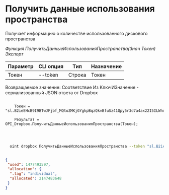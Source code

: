 ﻿---
sidebar_position: 5
---

# Получить данные использования пространства
 Получает информацию о количестве использованного дискового пространства


*Функция ПолучитьДанныеИспользованияПространства(Знач Токен) Экспорт*

  | Параметр | CLI опция | Тип | Назначение |
  |-|-|-|-|
  | Токен | --token | Строка | Токен |

  
  Возвращаемое значение:   Соответствие Из КлючИЗначение - сериализованный JSON ответа от Dropbox

```bsl title="Пример кода"
	
    Токен = "sl.B2ieEHcB9I9BTwJFjbf_MQtoZMKjGYgkpBqzQkvBfuSz41Qpy5r3d7a4ax22I5ILWhd9KLbN5L...";
    
    Результат = OPI_Dropbox.ПолучитьДанныеИспользованияПространства(Токен);

	
```

```sh title="Пример команды CLI"
    
  oint dropbox ПолучитьДанныеИспользованияПространства --token "sl.B2ieEHcB9I9BTwJFjbf_MQtoZMKjGYgkpBqzQkvBfuSz41Qpy5r3d7a4ax22I5ILWhd9KLbN5L..."


```


```json title="Результат"

{
 "used": 1477493597,
 "allocation": {
  ".tag": "individual",
  "allocated": 2147483648
 }
}

```
